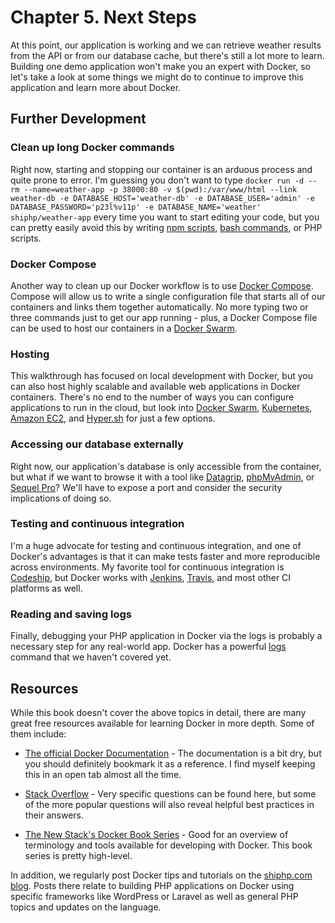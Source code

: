 # Chapter 5. Next Steps

At this point, our application is working and we can retrieve weather results from the API or from our database cache, but there's still a lot more to learn. Building one demo application won't make you an expert with Docker, so let's take a look at some things we might do to continue to improve this application and learn more about Docker.

## Further Development

### Clean up long Docker commands

Right now, starting and stopping our container is an arduous process and quite prone to error. I'm guessing you don't want to type `docker run -d --rm --name=weather-app -p 38000:80 -v $(pwd):/var/www/html --link weather-db -e DATABASE_HOST='weather-db' -e DATABASE_USER='admin' -e DATABASE_PASSWORD='p23l%v11p' -e DATABASE_NAME='weather' shiphp/weather-app` every time you want to start editing your code, but you can pretty easily avoid this by writing [npm scripts](https://docs.npmjs.com/cli/run-script), [bash commands](http://tldp.org/LDP/abs/html/), or PHP scripts.

### Docker Compose

Another way to clean up our Docker workflow is to use [Docker Compose](https://docs.docker.com/compose/). Compose will allow us to write a single configuration file that starts all of our containers and links them together automatically. No more typing two or three commands just to get our app running - plus, a Docker Compose file can be used to host our containers in a [Docker Swarm](https://docs.docker.com/swarm/).

### Hosting

This walkthrough has focused on local development with Docker, but you can also host highly scalable and available web applications in Docker containers. There's no end to the number of ways you can configure applications to run in the cloud, but look into [Docker Swarm](https://docs.docker.com/engine/swarm/), [Kubernetes](https://kubernetes.io/), [Amazon EC2](https://aws.amazon.com/ec2/), and [Hyper.sh](https://hyper.sh/) for just a few options.

### Accessing our database externally

Right now, our application's database is only accessible from the container, but what if we want to browse it with a tool like [Datagrip](https://www.jetbrains.com/datagrip/), [phpMyAdmin](https://www.phpmyadmin.net/), or [Sequel Pro](https://www.sequelpro.com/)? We'll have to expose a port and consider the security implications of doing so.

### Testing and continuous integration

I'm a huge advocate for testing and continuous integration, and one of Docker's advantages is that it can make tests faster and more reproducible across environments. My favorite tool for continuous integration is [Codeship](https://codeship.com/), but Docker works with [Jenkins](https://jenkins.io/), [Travis](https://travis-ci.org/), and most other CI platforms as well.

### Reading and saving logs

Finally, debugging your PHP application in Docker via the logs is probably a necessary step for any real-world app. Docker has a powerful [logs](https://docs.docker.com/engine/reference/commandline/logs/) command that we haven't covered yet.

## Resources

While this book doesn't cover the above topics in detail, there are many great free resources available for learning Docker in more depth. Some of them include:

* [The official Docker Documentation](https://docs.docker.com/) - The documentation is a bit dry, but you should definitely bookmark it as a reference. I find myself keeping this in an open tab almost all the time.

* [Stack Overflow](https://stackoverflow.com/questions/tagged/docker) - Very specific questions can be found here, but some of the more popular questions will also reveal helpful best practices in their answers.

* [The New Stack's Docker Book Series](https://thenewstack.io/ebooks/) - Good for an overview of terminology and tools available for developing with Docker. This book series is pretty high-level.

In addition, we regularly post Docker tips and tutorials on the [shiphp.com blog](https://www.shiphp.com/#blog). Posts there relate to building PHP applications on Docker using specific frameworks like WordPress or Laravel as well as general PHP topics and updates on the language.
